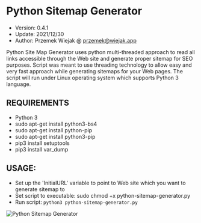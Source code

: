 # Python Sitemap Generator

- Version: 0.4.1
- Update: 2021/12/30
- Author: Przemek Wiejak @ przemek@wiejak.app

Python Site Map Generator uses python multi-threaded approach to read all links accessible through the Web site and generate proper sitemap for SEO purposes. 
Script was meant to use threading technology to allow easy and very fast approach while generating sitemaps for your Web pages.
The script will run under Linux operating system which supports Python 3 language.

## REQUIREMENTS
- Python 3
- sudo apt-get install python3-bs4
- sudo apt-get install python-pip
- sudo apt-get install python3-pip
- pip3 install setuptools
- pip3 install var_dump

## USAGE:
- Set up the 'InitialURL' variable to point to Web site which you want to generate sitemap to
- Set script to executable: sudo chmod +x python-sitemap-generator.py
- Run script: `python3 python-sitemap-generator.py`

![Python Sitemap Generator](https://raw.github.com/wiejakp/python-sitemap-generator/master/screenshot.png)
